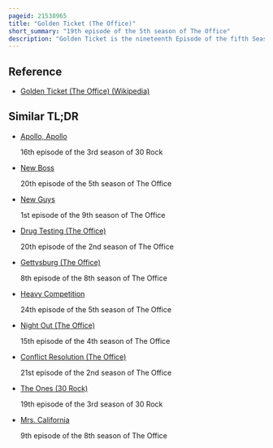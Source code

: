 ```yaml
---
pageid: 21538965
title: "Golden Ticket (The Office)"
short_summary: "19th episode of the 5th season of The Office"
description: "Golden Ticket is the nineteenth Episode of the fifth Season of the Office Television Series and the 91st overall Episode of the Series. It originally aired on Nbc in the united States on March 12 2009."
---
```


## Reference

- [Golden Ticket (The Office) (Wikipedia)](https://en.wikipedia.org/?curid=21538965)

## Similar TL;DR

- [Apollo, Apollo](/tldr/en/apollo-apollo)

  16th episode of the 3rd season of 30 Rock

- [New Boss](/tldr/en/new-boss)

  20th episode of the 5th season of The Office

- [New Guys](/tldr/en/new-guys)

  1st episode of the 9th season of The Office

- [Drug Testing (The Office)](/tldr/en/drug-testing-the-office)

  20th episode of the 2nd season of The Office

- [Gettysburg (The Office)](/tldr/en/gettysburg-the-office)

  8th episode of the 8th season of The Office

- [Heavy Competition](/tldr/en/heavy-competition)

  24th episode of the 5th season of The Office

- [Night Out (The Office)](/tldr/en/night-out-the-office)

  15th episode of the 4th season of The Office

- [Conflict Resolution (The Office)](/tldr/en/conflict-resolution-the-office)

  21st episode of the 2nd season of The Office

- [The Ones (30 Rock)](/tldr/en/the-ones-30-rock)

  19th episode of the 3rd season of 30 Rock

- [Mrs. California](/tldr/en/mrs-california)

  9th episode of the 8th season of The Office
